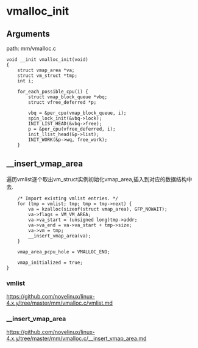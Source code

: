 vmalloc_init
========================================

Arguments
---------------------------------------

path: mm/vmalloc.c
```
void __init vmalloc_init(void)
{
    struct vmap_area *va;
    struct vm_struct *tmp;
    int i;

    for_each_possible_cpu(i) {
        struct vmap_block_queue *vbq;
        struct vfree_deferred *p;

        vbq = &per_cpu(vmap_block_queue, i);
        spin_lock_init(&vbq->lock);
        INIT_LIST_HEAD(&vbq->free);
        p = &per_cpu(vfree_deferred, i);
        init_llist_head(&p->list);
        INIT_WORK(&p->wq, free_work);
    }
```

__insert_vmap_area
----------------------------------------

遍历vmlist逐个取出vm_struct实例初始化vmap_area,插入到对应的数据结构中去.

```
    /* Import existing vmlist entries. */
    for (tmp = vmlist; tmp; tmp = tmp->next) {
        va = kzalloc(sizeof(struct vmap_area), GFP_NOWAIT);
        va->flags = VM_VM_AREA;
        va->va_start = (unsigned long)tmp->addr;
        va->va_end = va->va_start + tmp->size;
        va->vm = tmp;
        __insert_vmap_area(va);
    }

    vmap_area_pcpu_hole = VMALLOC_END;

    vmap_initialized = true;
}
```

### vmlist

https://github.com/novelinux/linux-4.x.y/tree/master/mm/vmalloc.c/vmlist.md

### __insert_vmap_area

https://github.com/novelinux/linux-4.x.y/tree/master/mm/vmalloc.c/__insert_vmap_area.md
